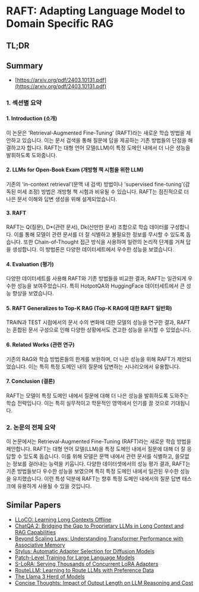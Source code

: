 # RAFT: Adapting Language Model to Domain Specific RAG
## TL;DR
## Summary
- [https://arxiv.org/pdf/2403.10131.pdf](https://arxiv.org/pdf/2403.10131.pdf)

### 1. 섹션별 요약

#### 1. Introduction (소개)
이 논문은 'Retrieval-Augmented Fine-Tuning' (RAFT)라는 새로운 학습 방법을 제안하고 있습니다. 이는 문서 검색을 통해 질문에 답을 제공하는 기존 방법들의 단점을 해결하고자 합니다. RAFT는 대형 언어 모델(LLM)이 특정 도메인 내에서 더 나은 성능을 발휘하도록 도와줍니다.

#### 2. LLMs for Open-Book Exam (개방형 책 시험을 위한 LLM)
기존의 'in-context retrieval'(문맥 내 검색) 방법이나 'supervised fine-tuning'(감독된 미세 조정) 방법은 개방형 책 시험과 비유될 수 있습니다. RAFT는 점진적으로 더 나은 문서 이해와 답변 생성을 위해 설계되었습니다.

#### 3. RAFT
RAFT는 Q(질문), D*(관련 문서), Dk(산만한 문서) 조합으로 학습 데이터를 구성합니다. 이를 통해 모델이 관련 문서를 더 잘 식별하고 불필요한 정보를 무시할 수 있도록 돕습니다. 또한 Chain-of-Thought 접근 방식을 사용하여 일련의 논리적 단계를 거쳐 답을 생성합니다. 이 방법론은 다양한 데이터세트에서 우수한 성능을 보였습니다.

#### 4. Evaluation (평가)
다양한 데이터세트를 사용해 RAFT와 기존 방법들을 비교한 결과, RAFT는 일관되게 우수한 성능을 보여주었습니다. 특히 HotpotQA와 HuggingFace 데이터세트에서 큰 성능 향상을 보였습니다.

#### 5. RAFT Generalizes to Top-K RAG (Top-K RAG에 대한 RAFT 일반화)
TRAIN과 TEST 시점에서의 문서 수의 변화에 대한 모델의 성능을 연구한 결과, RAFT는 혼합된 문서 구성으로 인해 다양한 상황에서도 견고한 성능을 유지할 수 있었습니다.

#### 6. Related Works (관련 연구)
기존의 RAG와 학습 방법론들의 한계를 보완하며, 더 나은 성능을 위해 RAFT가 제안되었습니다. 이는 특히 특정 도메인 내의 질문에 답변하는 시나리오에서 유용합니다.

#### 7. Conclusion (결론)
RAFT는 모델이 특정 도메인 내에서 질문에 대해 더 나은 성능을 발휘하도록 도와주는 학습 전략입니다. 이는 특히 실무적이고 학문적인 영역에서 인기를 끌 것으로 기대됩니다.

### 2. 논문의 전체 요약

이 논문에서는 Retrieval-Augmented Fine-Tuning (RAFT)라는 새로운 학습 방법을 제안합니다. RAFT는 대형 언어 모델(LLM)을 특정 도메인 내에서 질문에 대해 더 잘 응답할 수 있도록 돕습니다. 이를 위해 모델은 문맥 내에서 관련 문서를 식별하고, 쓸모없는 정보를 걸러내는 능력을 키웁니다. 다양한 데이터셋에서의 성능 평가 결과, RAFT는 기존 방법들보다 우수한 성능을 보였으며 특히 특정 도메인 내에서 일관된 우수한 성능을 유지했습니다. 이런 특성 덕분에 RAFT는 향후 특정 도메인 내에서의 질문 답변 태스크에 유용하게 사용될 수 있을 것입니다.

## Similar Papers
- [LLoCO: Learning Long Contexts Offline](2404.07979.md)
- [ChatQA 2: Bridging the Gap to Proprietary LLMs in Long Context and RAG Capabilities](2407.14482.md)
- [Beyond Scaling Laws: Understanding Transformer Performance with Associative Memory](2405.08707.md)
- [Stylus: Automatic Adapter Selection for Diffusion Models](2404.18928.md)
- [Patch-Level Training for Large Language Models](2407.12665.md)
- [S-LoRA: Serving Thousands of Concurrent LoRA Adapters](2311.03285.md)
- [RouteLLM: Learning to Route LLMs with Preference Data](2406.18665.md)
- [The Llama 3 Herd of Models](2407.21783.md)
- [Concise Thoughts: Impact of Output Length on LLM Reasoning and Cost](2407.19825.md)
